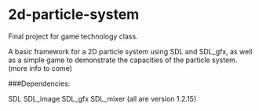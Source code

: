 # 2d-particle-system

Final project for game technology class.

A basic framework for a 2D particle system using SDL and SDL_gfx, as well as a simple game to demonstrate the capacities of the particle system. (more info to come)

###Dependencies:

SDL
SDL_image
SDL_gfx
SDL_mixer
(all are version 1.2.15)

